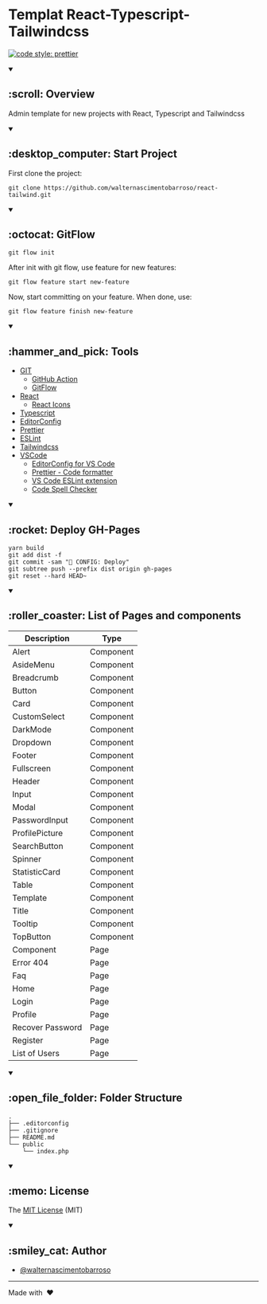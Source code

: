 # Templat React-Typescript-Tailwindcss

[![code style: prettier](https://img.shields.io/badge/code_style-prettier-ff69b4.svg?style=flat-square)](https://github.com/prettier/prettier)

<details open>
<summary><h2> :scroll: Overview </h2></summary>

Admin template for new projects with React, Typescript and Tailwindcss

</details>

<details open>
<summary><h2> :desktop_computer: Start Project </h2></summary>

First clone the project:

```
git clone https://github.com/walternascimentobarroso/react-tailwind.git
```

</details>

<details open>
<summary><h2> :octocat: GitFlow </h2></summary>

```
git flow init
```

After init with git flow, use feature for new features:

```
git flow feature start new-feature
```

Now, start committing on your feature. When done, use:

```
git flow feature finish new-feature
```

</details>

<details open>
<summary><h2> :hammer_and_pick: Tools </h2></summary>

- [GIT](https://git-scm.com/)
  - [GitHub Action](https://github.com/features/actions/)
  - [GitFlow](https://github.com/nvie/gitflow/)
- [React](https://react.dev/)
  - [React Icons](https://react-icons.github.io/react-icons/)
- [Typescript](https://www.typescriptlang.org/)
- [EditorConfig](https://editorconfig.org/)
- [Prettier](https://prettier.io/)
- [ESLint](https://eslint.org/)
- [Tailwindcss](https://tailwindcss.com/)
- [VSCode](https://code.visualstudio.com/)
  - [EditorConfig for VS Code](https://marketplace.visualstudio.com/items?itemName=EditorConfig.EditorConfig)
  - [Prettier - Code formatter](https://marketplace.visualstudio.com/items?itemName=esbenp.prettier-vscode)
  - [VS Code ESLint extension](https://marketplace.visualstudio.com/items?itemName=dbaeumer.vscode-eslint)
  - [Code Spell Checker](https://marketplace.visualstudio.com/items?itemName=streetsidesoftware.code-spell-checker)

</details>

<details open>
<summary><h2> :rocket: Deploy GH-Pages </h2></summary>

```
yarn build
git add dist -f
git commit -sam "🔧 CONFIG: Deploy"
git subtree push --prefix dist origin gh-pages
git reset --hard HEAD~
```

</details>

</details>

<details open>
<summary><h2> :roller_coaster: List of Pages and components </h2></summary>

| **Description**  | **Type**  |
| ---------------- | --------- |
| Alert            | Component |
| AsideMenu        | Component |
| Breadcrumb       | Component |
| Button           | Component |
| Card             | Component |
| CustomSelect     | Component |
| DarkMode         | Component |
| Dropdown         | Component |
| Footer           | Component |
| Fullscreen       | Component |
| Header           | Component |
| Input            | Component |
| Modal            | Component |
| PasswordInput    | Component |
| ProfilePicture   | Component |
| SearchButton     | Component |
| Spinner          | Component |
| StatisticCard    | Component |
| Table            | Component |
| Template         | Component |
| Title            | Component |
| Tooltip          | Component |
| TopButton        | Component |
| Component        | Page      |
| Error 404        | Page      |
| Faq              | Page      |
| Home             | Page      |
| Login            | Page      |
| Profile          | Page      |
| Recover Password | Page      |
| Register         | Page      |
| List of Users    | Page      |

</details>

<details open>
<summary><h2> :open_file_folder: Folder Structure </h2></summary>

```
.
├── .editorconfig
├── .gitignore
├── README.md
└── public
    └── index.php
```

</details>

<details open>
<summary><h2> :memo: License </h2></summary>

The [MIT License](LICENSE) (MIT)

</details>

<details open>
<summary><h2> :smiley_cat: Author </h2></summary>

- [@walternascimentobarroso](https://walternascimentobarroso.github.io/)

</details>

---

Made with &nbsp;❤️&nbsp;
